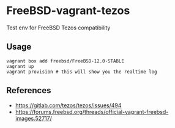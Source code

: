# FreeBSD-vagrant-tezos

Test env for FreeBSD Tezos compatibility 

## Usage

```
vagrant box add freebsd/FreeBSD-12.0-STABLE
vagrant up 
vagrant provision # this will show you the realtime log
```


## References

- https://gitlab.com/tezos/tezos/issues/494
- https://forums.freebsd.org/threads/official-vagrant-freebsd-images.52717/
